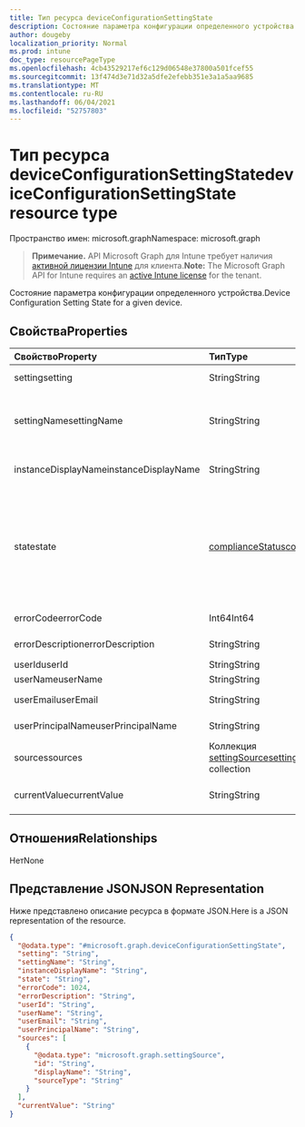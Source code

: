 ```yaml
---
title: Тип ресурса deviceConfigurationSettingState
description: Состояние параметра конфигурации определенного устройства.
author: dougeby
localization_priority: Normal
ms.prod: intune
doc_type: resourcePageType
ms.openlocfilehash: 4cb43529217ef6c129d06548e37800a501fcef55
ms.sourcegitcommit: 13f474d3e71d32a5dfe2efebb351e3a1a5aa9685
ms.translationtype: MT
ms.contentlocale: ru-RU
ms.lasthandoff: 06/04/2021
ms.locfileid: "52757803"
---
```

# <a name="deviceconfigurationsettingstate-resource-type"></a><span data-ttu-id="359ff-103">Тип ресурса deviceConfigurationSettingState</span><span class="sxs-lookup"><span data-stu-id="359ff-103">deviceConfigurationSettingState resource type</span></span>

<span data-ttu-id="359ff-104">Пространство имен: microsoft.graph</span><span class="sxs-lookup"><span data-stu-id="359ff-104">Namespace: microsoft.graph</span></span>

> <span data-ttu-id="359ff-105">**Примечание.** API Microsoft Graph для Intune требует наличия [активной лицензии Intune](https://go.microsoft.com/fwlink/?linkid=839381) для клиента.</span><span class="sxs-lookup"><span data-stu-id="359ff-105">**Note:** The Microsoft Graph API for Intune requires an [active Intune license](https://go.microsoft.com/fwlink/?linkid=839381) for the tenant.</span></span>

<span data-ttu-id="359ff-106">Состояние параметра конфигурации определенного устройства.</span><span class="sxs-lookup"><span data-stu-id="359ff-106">Device Configuration Setting State for a given device.</span></span>

## <a name="properties"></a><span data-ttu-id="359ff-107">Свойства</span><span class="sxs-lookup"><span data-stu-id="359ff-107">Properties</span></span>
|<span data-ttu-id="359ff-108">Свойство</span><span class="sxs-lookup"><span data-stu-id="359ff-108">Property</span></span>|<span data-ttu-id="359ff-109">Тип</span><span class="sxs-lookup"><span data-stu-id="359ff-109">Type</span></span>|<span data-ttu-id="359ff-110">Описание</span><span class="sxs-lookup"><span data-stu-id="359ff-110">Description</span></span>|
|:---|:---|:---|
|<span data-ttu-id="359ff-111">setting</span><span class="sxs-lookup"><span data-stu-id="359ff-111">setting</span></span>|<span data-ttu-id="359ff-112">String</span><span class="sxs-lookup"><span data-stu-id="359ff-112">String</span></span>|<span data-ttu-id="359ff-113">Параметр для отчета</span><span class="sxs-lookup"><span data-stu-id="359ff-113">The setting that is being reported</span></span>|
|<span data-ttu-id="359ff-114">settingName</span><span class="sxs-lookup"><span data-stu-id="359ff-114">settingName</span></span>|<span data-ttu-id="359ff-115">String</span><span class="sxs-lookup"><span data-stu-id="359ff-115">String</span></span>|<span data-ttu-id="359ff-116">Локализованное или понятное имя параметра для отчета</span><span class="sxs-lookup"><span data-stu-id="359ff-116">Localized/user friendly setting name that is being reported</span></span>|
|<span data-ttu-id="359ff-117">instanceDisplayName</span><span class="sxs-lookup"><span data-stu-id="359ff-117">instanceDisplayName</span></span>|<span data-ttu-id="359ff-118">String</span><span class="sxs-lookup"><span data-stu-id="359ff-118">String</span></span>|<span data-ttu-id="359ff-119">Имя экземпляра параметра для отчета</span><span class="sxs-lookup"><span data-stu-id="359ff-119">Name of setting instance that is being reported.</span></span>|
|<span data-ttu-id="359ff-120">state</span><span class="sxs-lookup"><span data-stu-id="359ff-120">state</span></span>|[<span data-ttu-id="359ff-121">complianceStatus</span><span class="sxs-lookup"><span data-stu-id="359ff-121">complianceStatus</span></span>](../resources/intune-shared-compliancestatus.md)|<span data-ttu-id="359ff-122">Состояние соответствия параметру.</span><span class="sxs-lookup"><span data-stu-id="359ff-122">The compliance state of the setting.</span></span> <span data-ttu-id="359ff-123">Возможные значения: `unknown`, `notApplicable`, `compliant`, `remediated`, `nonCompliant`, `error`, `conflict`, `notAssigned`.</span><span class="sxs-lookup"><span data-stu-id="359ff-123">Possible values are: `unknown`, `notApplicable`, `compliant`, `remediated`, `nonCompliant`, `error`, `conflict`, `notAssigned`.</span></span>|
|<span data-ttu-id="359ff-124">errorCode</span><span class="sxs-lookup"><span data-stu-id="359ff-124">errorCode</span></span>|<span data-ttu-id="359ff-125">Int64</span><span class="sxs-lookup"><span data-stu-id="359ff-125">Int64</span></span>|<span data-ttu-id="359ff-126">Код ошибки для параметра</span><span class="sxs-lookup"><span data-stu-id="359ff-126">Error code for the setting</span></span>|
|<span data-ttu-id="359ff-127">errorDescription</span><span class="sxs-lookup"><span data-stu-id="359ff-127">errorDescription</span></span>|<span data-ttu-id="359ff-128">String</span><span class="sxs-lookup"><span data-stu-id="359ff-128">String</span></span>|<span data-ttu-id="359ff-129">Описание ошибки</span><span class="sxs-lookup"><span data-stu-id="359ff-129">Error description</span></span>|
|<span data-ttu-id="359ff-130">userId</span><span class="sxs-lookup"><span data-stu-id="359ff-130">userId</span></span>|<span data-ttu-id="359ff-131">String</span><span class="sxs-lookup"><span data-stu-id="359ff-131">String</span></span>|<span data-ttu-id="359ff-132">ИД пользователя</span><span class="sxs-lookup"><span data-stu-id="359ff-132">UserId</span></span>|
|<span data-ttu-id="359ff-133">userName</span><span class="sxs-lookup"><span data-stu-id="359ff-133">userName</span></span>|<span data-ttu-id="359ff-134">String</span><span class="sxs-lookup"><span data-stu-id="359ff-134">String</span></span>|<span data-ttu-id="359ff-135">Имя пользователя</span><span class="sxs-lookup"><span data-stu-id="359ff-135">UserName</span></span>|
|<span data-ttu-id="359ff-136">userEmail</span><span class="sxs-lookup"><span data-stu-id="359ff-136">userEmail</span></span>|<span data-ttu-id="359ff-137">String</span><span class="sxs-lookup"><span data-stu-id="359ff-137">String</span></span>|<span data-ttu-id="359ff-138">Электронный адрес пользователя</span><span class="sxs-lookup"><span data-stu-id="359ff-138">UserEmail</span></span>|
|<span data-ttu-id="359ff-139">userPrincipalName</span><span class="sxs-lookup"><span data-stu-id="359ff-139">userPrincipalName</span></span>|<span data-ttu-id="359ff-140">String</span><span class="sxs-lookup"><span data-stu-id="359ff-140">String</span></span>|<span data-ttu-id="359ff-141">Имя участника-пользователя.</span><span class="sxs-lookup"><span data-stu-id="359ff-141">UserPrincipalName.</span></span>|
|<span data-ttu-id="359ff-142">sources</span><span class="sxs-lookup"><span data-stu-id="359ff-142">sources</span></span>|<span data-ttu-id="359ff-143">Коллекция [settingSource](../resources/intune-deviceconfig-settingsource.md)</span><span class="sxs-lookup"><span data-stu-id="359ff-143">[settingSource](../resources/intune-deviceconfig-settingsource.md) collection</span></span>|<span data-ttu-id="359ff-144">Соответствующие политики</span><span class="sxs-lookup"><span data-stu-id="359ff-144">Contributing policies</span></span>|
|<span data-ttu-id="359ff-145">currentValue</span><span class="sxs-lookup"><span data-stu-id="359ff-145">currentValue</span></span>|<span data-ttu-id="359ff-146">String</span><span class="sxs-lookup"><span data-stu-id="359ff-146">String</span></span>|<span data-ttu-id="359ff-147">Текущее значение параметра на устройстве</span><span class="sxs-lookup"><span data-stu-id="359ff-147">Current value of setting on device</span></span>|

## <a name="relationships"></a><span data-ttu-id="359ff-148">Отношения</span><span class="sxs-lookup"><span data-stu-id="359ff-148">Relationships</span></span>
<span data-ttu-id="359ff-149">Нет</span><span class="sxs-lookup"><span data-stu-id="359ff-149">None</span></span>

## <a name="json-representation"></a><span data-ttu-id="359ff-150">Представление JSON</span><span class="sxs-lookup"><span data-stu-id="359ff-150">JSON Representation</span></span>
<span data-ttu-id="359ff-151">Ниже представлено описание ресурса в формате JSON.</span><span class="sxs-lookup"><span data-stu-id="359ff-151">Here is a JSON representation of the resource.</span></span>
<!-- {
  "blockType": "resource",
  "@odata.type": "microsoft.graph.deviceConfigurationSettingState"
}
-->
``` json
{
  "@odata.type": "#microsoft.graph.deviceConfigurationSettingState",
  "setting": "String",
  "settingName": "String",
  "instanceDisplayName": "String",
  "state": "String",
  "errorCode": 1024,
  "errorDescription": "String",
  "userId": "String",
  "userName": "String",
  "userEmail": "String",
  "userPrincipalName": "String",
  "sources": [
    {
      "@odata.type": "microsoft.graph.settingSource",
      "id": "String",
      "displayName": "String",
      "sourceType": "String"
    }
  ],
  "currentValue": "String"
}
```




